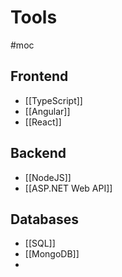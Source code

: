 # Tools
#moc 
## Frontend
- [[TypeScript]]
- [[Angular]]
- [[React]]
## Backend
- [[NodeJS]]
- [[ASP.NET Web API]]
## Databases
- [[SQL]]
- [[MongoDB]]
- 